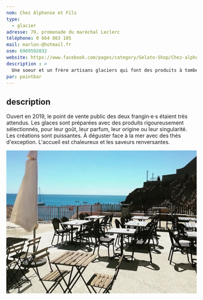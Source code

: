 ```yaml
---
nom: Chez Alphonse et Fils
type: 
  - glacier
adresse: 79, promenade du maréchal Leclerc
téléphone: 0 664 863 105
mail: marlon-@hotmail.fr
osm: 6969592032
website: https://www.facebook.com/pages/category/Gelato-Shop/Chez-alphonse-fils-287516058272461
description : >
  Une soeur et un frère artisans glaciers qui font des produits à tomber par terre. Sésame noir, fraise guariguette, tomates, etc. C'est qualitatif avec des produits minutieusement sourcés.
par: pointbar
---
```


## description

Ouvert en 2019, le point de vente public des deux frangin·e·s étaient très attendus. Les glaces sont préparées avec des produits rigoureusement sélectionnés, pour leur goût, leur parfum, leur origine ou leur singularité. Les créations sont puissantes. À déguster face à la mer avec des thés d'exception. L'accueil est chaleureux et les saveurs renversantes.

![Chez Alphonse et Fils](./media/chez-alphonse-et-fils.jpg)
